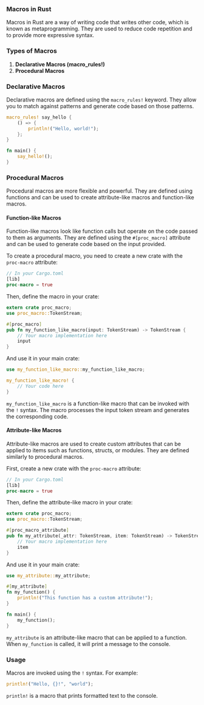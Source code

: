 ### Macros in Rust

Macros in Rust are a way of writing code that writes other code, which is known as metaprogramming. They are used to reduce code repetition and to provide more expressive syntax.

### Types of Macros

1. **Declarative Macros (macro_rules!)**
2. **Procedural Macros**

### Declarative Macros

Declarative macros are defined using the `macro_rules!` keyword. They allow you to match against patterns and generate code based on those patterns.

```rust
macro_rules! say_hello {
    () => {
        println!("Hello, world!");
    };
}

fn main() {
    say_hello!();
}
```

### Procedural Macros

Procedural macros are more flexible and powerful. They are defined using functions and can be used to create attribute-like macros and function-like macros.

#### Function-like Macros

Function-like macros look like function calls but operate on the code passed to them as arguments. They are defined using the `#[proc_macro]` attribute and can be used to generate code based on the input provided.

To create a procedural macro, you need to create a new crate with the `proc-macro` attribute:

```rust
// In your Cargo.toml
[lib]
proc-macro = true
```

Then, define the macro in your crate:

```rust
extern crate proc_macro;
use proc_macro::TokenStream;

#[proc_macro]
pub fn my_function_like_macro(input: TokenStream) -> TokenStream {
    // Your macro implementation here
    input
}
```

And use it in your main crate:

```rust
use my_function_like_macro::my_function_like_macro;

my_function_like_macro! {
    // Your code here
}
```

`my_function_like_macro` is a function-like macro that can be invoked with the `!` syntax. The macro processes the input token stream and generates the corresponding code.

#### Attribute-like Macros

Attribute-like macros are used to create custom attributes that can be applied to items such as functions, structs, or modules. They are defined similarly to procedural macros.

First, create a new crate with the `proc-macro` attribute:

```rust
// In your Cargo.toml
[lib]
proc-macro = true
```

Then, define the attribute-like macro in your crate:

```rust
extern crate proc_macro;
use proc_macro::TokenStream;

#[proc_macro_attribute]
pub fn my_attribute(_attr: TokenStream, item: TokenStream) -> TokenStream {
    // Your macro implementation here
    item
}
```

And use it in your main crate:

```rust
use my_attribute::my_attribute;

#[my_attribute]
fn my_function() {
    println!("This function has a custom attribute!");
}

fn main() {
    my_function();
}
```

`my_attribute` is an attribute-like macro that can be applied to a function. When `my_function` is called, it will print a message to the console.



### Usage

Macros are invoked using the `!` syntax. For example:

```rust
println!("Hello, {}!", "world");
```

`println!` is a macro that prints formatted text to the console.
